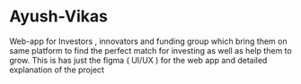 # Ayush-Vikas
Web-app for Investors , innovators and funding group which bring them on same platform  to find the perfect match for investing as well as help them to grow.
This is has just the figma ( UI/UX ) for the web app and detailed explanation of the project 
